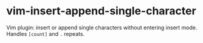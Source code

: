# vim-insert-append-single-character
Vim plugin: insert or append single characters without entering insert mode. Handles `[count]` and `.` repeats.
